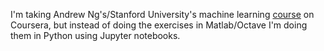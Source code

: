 I'm taking Andrew Ng's/Stanford University's machine learning [course](https://www.coursera.org/learn/machine-learning) on Coursera, but instead of doing the exercises in Matlab/Octave I'm doing them in Python using Jupyter notebooks.